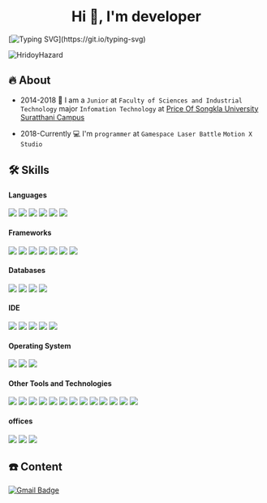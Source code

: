 <h1 align="center">Hi 👋, I'm  developer  </h1>


[![Typing SVG](https://readme-typing-svg.demolab.com?font=Fira+Code&size=22&pause=1000&color=1DF72B&width=435&lines=I+'m+%22Jakkrit+Bobtong%22%2C+Nickname+%22Alif%22.;I+'m+full+stack+developer.;Always+learning+new+things.)](https://git.io/typing-svg)



<p align="left"> <img src="https://komarev.com/ghpvc/?username=deltaforce1996" alt="HridoyHazard" /> </p>



## 🔥 About


- 2014-2018 :school: I am a `Junior` at `Faculty of Sciences and Industrial Technology` major `Infomation Technology` at [Price Of Songkla University Suratthani Campus](http://www.surat.psu.ac.th/th/intro/)

- 2018-Currently :computer: I'm `programmer` at `Gamespace Laser Battle` `Motion X Studio`




## 🛠️ Skills

<h4> Languages </h4>

<span> 



  <img src="https://img.shields.io/badge/JavaScript-F7DF1E?style=for-the-badge&logo=javascript&logoColor=black">

  <img src="https://img.shields.io/badge/Java-ED8B00?style=for-the-badge&logo=java&logoColor=white">

  <img src="https://img.shields.io/badge/C%2B%2B-00599C?style=for-the-badge&logo=c%2B%2B&logoColor=white">
  
  <img src="https://img.shields.io/badge/C%23-239120?style=for-the-badge&logo=c-sharp&logoColor=white">

  <img src="https://img.shields.io/badge/C-00599C?style=for-the-badge&logo=c&logoColor=white">
  
  <img    src="https://img.shields.io/badge/Python-14354C?style=for-the-badge&logo=python&logoColor=white">


</span>

<h4> Frameworks </h4>

<span>

  <img src="https://img.shields.io/badge/Express.js-000000?style=for-the-badge&logo=express&logoColor=white">


  <img src="https://img.shields.io/badge/npm-CB3837?style=for-the-badge&logo=npm&logoColor=white">

  <img src="https://img.shields.io/badge/Node.js-339933?style=for-the-badge&logo=nodedotjs&logoColor=white">

  <img src="https://img.shields.io/badge/React_Native-20232A?style=for-the-badge&logo=react&logoColor=61DAFB">

  <img src="https://img.shields.io/badge/.NET-5C2D91?style=for-the-badge&logo=.net&logoColor=white">

  
  <img src="https://img.shields.io/badge/Vue.js-35495E?style=for-the-badge&logo=vue.js&logoColor=4FC08D" >
  
  <img src="https://img.shields.io/badge/Spring-6DB33F?style=for-the-badge&logo=spring&logoColor=white">

</span>

<h4> Databases </h4>

<span>

  <img src="https://img.shields.io/badge/MySQL-00000F?style=for-the-badge&logo=mysql&logoColor=white">

  <img src="https://img.shields.io/badge/redis-%23DD0031.svg?&style=for-the-badge&logo=redis&logoColor=white">

  <img src="https://img.shields.io/badge/MongoDB-4EA94B?style=for-the-badge&logo=mongodb&logoColor=white">
  
  <img src="https://img.shields.io/badge/Microsoft%20SQL%20Server-CC2927?style=for-the-badge&logo=microsoft%20sql%20server&logoColor=whit">

</span>

<h4> IDE </h4>

<span>

<img src="https://img.shields.io/badge/Android_Studio-3DDC84?style=for-the-badge&logo=android-studio&logoColor=white">

<img src="https://img.shields.io/badge/Visual_Studio-5C2D91?style=for-the-badge&logo=visual%20studio&logoColor=white">

<img src="https://img.shields.io/badge/Visual_Studio_Code-0078D4?style=for-the-badge&logo=visual%20studio%20code&logoColor=white">
  
  <img src="https://img.shields.io/badge/Arduino_IDE-00979D?style=for-the-badge&logo=arduino&logoColor=white">
  
  <img src="https://img.shields.io/badge/IntelliJ_IDEA-000000.svg?style=for-the-badge&logo=intellij-idea&logoColor=white" >

<h4> Operating System </h4>

<span>

  <img src="https://img.shields.io/badge/Linux-FCC624?style=for-the-badge&logo=linux&logoColor=black">


  <img src="https://img.shields.io/badge/Windows-0078D6?style=for-the-badge&logo=windows&logoColor=white">

  <img src="https://img.shields.io/badge/Android-3DDC84?style=for-the-badge&logo=android&logoColor=white">

</span>

<h4> Other Tools and Technologies </h4>

<span>

  <img src="https://img.shields.io/badge/Git-F05032?style=for-the-badge&logo=git&logoColor=white">

  <img src="https://img.shields.io/badge/Postman-FF6C37?style=for-the-badge&logo=Postman&logoColor=white">

  <img src="https://img.shields.io/badge/Xampp-F37623?style=for-the-badge&logo=xampp&logoColor=white">

  <img src="https://img.shields.io/badge/Shell_Script-121011?style=for-the-badge&logo=gnu-bash&logoColor=white">

<img src="https://img.shields.io/badge/Raspberry%20Pi-A22846?style=for-the-badge&logo=Raspberry%20Pi&logoColor=white">


  <img src="https://img.shields.io/badge/json-5E5C5C?style=for-the-badge&logo=json&logoColor=white">

  <img src="https://img.shields.io/badge/jQuery-0769AD?style=for-the-badge&logo=jquery&logoColor=white">

<img src="https://img.shields.io/badge/Arduino-00979D?style=for-the-badge&logo=Arduino&logoColor=white">

<img src="https://img.shields.io/badge/Jenkins-D24939?style=for-the-badge&logo=Jenkins&logoColor=white">
  <img src="https://img.shields.io/badge/Google_Cloud-4285F4?style=for-the-badge&logo=google-cloud&logoColor=white">
  
<img src="https://img.shields.io/badge/Heroku-430098?style=for-the-badge&logo=heroku&logoColor=white">
  
  <img src="https://img.shields.io/badge/PayPal-00457C?style=for-the-badge&logo=paypal&logoColor=white">
  
  <img src="https://img.shields.io/badge/json%20web%20tokens-323330?style=for-the-badge&logo=json-web-tokens&logoColor=pink">
</span>
  
  <h4>offices</h4>
  <span>
    <img src="https://img.shields.io/badge/Miro-050038?style=for-the-badge&logo=Miro&logoColor=white">
    <img src="https://img.shields.io/badge/Airtable-18BFFF?style=for-the-badge&logo=Airtable&logoColor=white">
    <img src="https://img.shields.io/badge/Trello-0052CC?style=for-the-badge&logo=trello&logoColor=white">
  </span>

    
## ☎️ Content 
  
 [![Gmail Badge](https://img.shields.io/badge/-deltaforce19436@gmail.com-red?style=flat-square&logo=Gmail&logoColor=white)](mailto:deltaforce19436@gmail.com)&nbsp;
 



